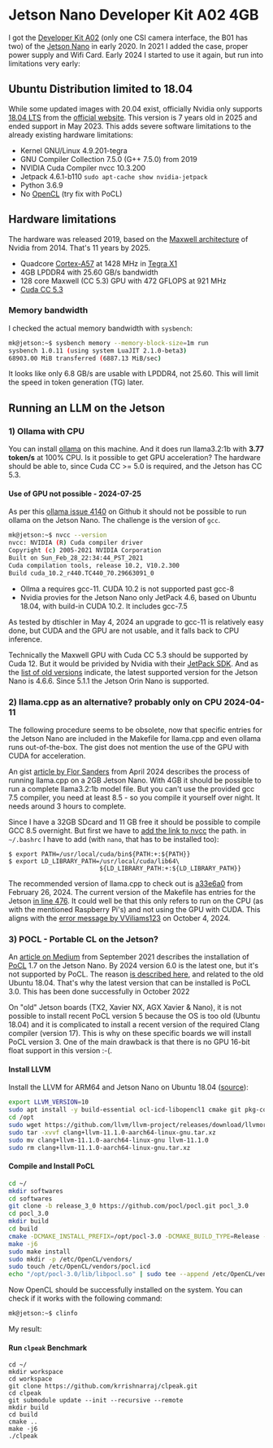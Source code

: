 # Jetson Nano Developer Kit A02 4GB

I got the [Developer Kit A02](https://developer.nvidia.com/embedded/learn/get-started-jetson-nano-devkit) (only one CSI camera interface, the B01 has two) of the [Jetson Nano](https://developer.nvidia.com/embedded/jetson-nano) in early 2020. In 2021 I added the case, proper power supply and Wifi Card. Early 2024 I started to use it again, but run into limitations very early:

## Ubuntu Distribution limited to 18.04

While some updated images with 20.04 exist, officially Nvidia only supports [18.04 LTS](https://en.wikipedia.org/wiki/Ubuntu_version_history#1804) from the [official website](https://developer.nvidia.com/embedded/learn/get-started-jetson-nano-devkit#write). This version is 7 years old in 2025 and ended support in May 2023. This adds severe software limitations to the already existing hardware limitations:

- Kernel GNU/Linux 4.9.201-tegra
- GNU Compiler Collection 7.5.0 (G++ 7.5.0) from 2019
- NVIDIA Cuda Compiler nvcc 10.3.200
- Jetpack 4.6.1-b110 `sudo apt-cache show nvidia-jetpack`
- Python 3.6.9
- No [OpenCL](https://en.wikipedia.org/wiki/OpenCL) (try fix with PoCL)

## Hardware limitations

The hardware was released 2019, based on the [Maxwell architecture](https://en.wikipedia.org/wiki/Maxwell_(microarchitecture)) of Nvidia from 2014. That's 11 years by 2025.

- Quadcore [Cortex-A57](https://en.wikipedia.org/wiki/ARM_Cortex-A57) at 1428 MHz in [Tegra X1](https://en.wikipedia.org/wiki/Tegra#Tegra_X1)
- 4GB LPDDR4 with 25.60 GB/s bandwidth
- 128 core Maxwell (CC 5.3) GPU with 472 GFLOPS at 921 MHz
- [Cuda CC 5.3](https://www.techpowerup.com/gpu-specs/jetson-nano.c3643)

### Memory bandwidth

I checked the actual memory bandwidth with `sysbench`:

``` sh
mk@jetson:~$ sysbench memory --memory-block-size=1m run
sysbench 1.0.11 (using system LuaJIT 2.1.0-beta3)
68903.00 MiB transferred (6887.13 MiB/sec)
```

It looks like only 6.8 GB/s are usable with LPDDR4, not 25.60. This will limit the speed in token generation (TG) later.

## Running an LLM on the Jetson

### 1) Ollama with CPU

You can install [ollama](https://ollama.com/) on this machine. And it does run llama3.2:1b with __3.77 token/s__ at 100% CPU. Is it possible to get GPU acceleration? The hardware should be able to, since Cuda CC >= 5.0 is required, and the Jetson has CC 5.3.

#### Use of GPU not possible - 2024-07-25

As per this [ollama issue 4140](https://github.com/ollama/ollama/issues/4140) on Github it should not be possible to run ollama on the Jetson Nano. The challenge is the version of `gcc`.

``` sh
mk@jetson:~$ nvcc --version
nvcc: NVIDIA (R) Cuda compiler driver
Copyright (c) 2005-2021 NVIDIA Corporation
Built on Sun_Feb_28_22:34:44_PST_2021
Cuda compilation tools, release 10.2, V10.2.300
Build cuda_10.2_r440.TC440_70.29663091_0
```

- Ollma a requires gcc-11. CUDA 10.2 is not supported past gcc-8
- Nvidia provies for the Jetson Nano only JetPack 4.6, based on Ubuntu 18.04, with build-in CUDA 10.2. It includes gcc-7.5

As tested by dtischler in May 4, 2024 an upgrade to gcc-11 is relatively easy done, but CUDA and the GPU are not usable, and it falls back to CPU inference. 

Technically the Maxwell GPU with Cuda CC 5.3 should be supported by Cuda 12. But it would be privided by Nvidia with their [JetPack SDK](https://developer.nvidia.com/embedded/jetpack). And as the [list of old versions](https://developer.nvidia.com/embedded/jetpack-archive) indicate, the latest supported version for the Jetson Nano is 4.6.6. Since 5.1.1 the Jetson Orin Nano is supported.

### 2) llama.cpp as an alternative? probably only on CPU 2024-04-11

The following procedure seems to be obsolete, now that specific entries for the Jetson Nano are included in the Makefile for llama.cpp and even ollama runs out-of-the-box. The gist does not mention the use of the GPU with CUDA for acceleration.

An gist [article by Flor Sanders](https://gist.github.com/FlorSanders/2cf043f7161f52aa4b18fb3a1ab6022f) from April 2024 describes the process of running llama.cpp on a 2GB Jetson Nano. With 4GB it should be possible to run a complete llama3.2:1b model file. But you can't use the provided gcc 7.5 compiler, you need at least 8.5 - so you compile it yourself over night. It needs around 3 hours to complete.

Since I have a 32GB SDcard and 11 GB free it should be possible to compile GCC 8.5 overnight. But first we have to [add the link to nvcc](https://forums.developer.nvidia.com/t/cuda-nvcc-not-found/118068) the path. in `~/.bashrc` I have to add (with `nano`, that has to be installed too): 

```
$ export PATH=/usr/local/cuda/bin${PATH:+:${PATH}}
$ export LD_LIBRARY_PATH=/usr/local/cuda/lib64\
                         ${LD_LIBRARY_PATH:+:${LD_LIBRARY_PATH}}
```

The recommended version of llama.cpp to check out is [a33e6a0](https://github.com/ggerganov/llama.cpp/commit/a33e6a0d2a66104ea9a906bdbf8a94d050189d91) from February 26, 2024. The current version of the Makefile has entries for the Jetson [in line 476](https://github.com/ggerganov/llama.cpp/blob/2e2f8f093cd4fb6bbb87ba84f6b9684fa082f3fa/Makefile#L476). It could well be that this only refers to run on the CPU (as with the mentioned Raspberry Pi's) and not using the GPU with CUDA. This aligns with the [error message by VViliams123](https://gist.github.com/FlorSanders/2cf043f7161f52aa4b18fb3a1ab6022f?permalink_comment_id=5219170#gistcomment-5219170) on October 4, 2024.

### 3) POCL - Portable CL on the Jetson?

An [article on Medium](https://yunusmuhammad007.medium.com/build-and-install-opencl-on-jetson-nano-10bf4a7f0e65) from September 2021 describes the installation of [PoCL](https://github.com/pocl/pocl) 1.7 on the Jetson Nano. By 2024 version 6.0 is the latest one, but it's not supported by PoCL. The reason [is described here](https://largo.lip6.fr/monolithe/admin_pocl/), and related to the old Ubuntu 18.04. That's why the latest version that can be installed is PoCL 3.0. This has been done successfully in October 2022

On "old" Jetson boards (TX2, Xavier NX, AGX Xavier & Nano), it is not possible to install recent PoCL version 5 because the OS is too old (Ubuntu 18.04) and it is complicated to install a recent version of the required Clang compiler (version 17). This is why on these specific boards we will install PoCL version 3. One of the main drawback is that there is no GPU 16-bit float support in this version :-(.

#### Install LLVM

Install the LLVM for ARM64 and Jetson Nano on Ubuntu 18.04 ([source](https://largo.lip6.fr/monolithe/admin_pocl/)):

``` bash
export LLVM_VERSION=10
sudo apt install -y build-essential ocl-icd-libopencl1 cmake git pkg-config libclang-${LLVM_VERSION}-dev clang-${LLVM_VERSION} llvm-${LLVM_VERSION} make ninja-build ocl-icd-libopencl1 ocl-icd-dev ocl-icd-opencl-dev libhwloc-dev zlib1g zlib1g-dev clinfo dialog apt-utils libxml2-dev libclang-cpp${LLVM_VERSION}-dev libclang-cpp${LLVM_VERSION} llvm-${LLVM_VERSION}-dev libncurses5
cd /opt
sudo wget https://github.com/llvm/llvm-project/releases/download/llvmorg-11.1.0/clang+llvm-11.1.0-aarch64-linux-gnu.tar.xz
sudo tar -xvvf clang+llvm-11.1.0-aarch64-linux-gnu.tar.xz
sudo mv clang+llvm-11.1.0-aarch64-linux-gnu llvm-11.1.0
sudo rm clang+llvm-11.1.0-aarch64-linux-gnu.tar.xz
```

#### Compile and Install PoCL

``` sh
cd ~/
mkdir softwares
cd softwares
git clone -b release_3_0 https://github.com/pocl/pocl.git pocl_3.0
cd pocl_3.0
mkdir build
cd build
cmake -DCMAKE_INSTALL_PREFIX=/opt/pocl-3.0 -DCMAKE_BUILD_TYPE=Release -DCMAKE_CXX_FLAGS="-funroll-loops -march=native" -DCMAKE_C_FLAGS="-funroll-loops -march=native" -DWITH_LLVM_CONFIG=/opt/llvm-11.1.0/bin/llvm-config -DSTATIC_LLVM=ON -DENABLE_CUDA=ON ..
make -j6
sudo make install
sudo mkdir -p /etc/OpenCL/vendors/
sudo touch /etc/OpenCL/vendors/pocl.icd
echo "/opt/pocl-3.0/lib/libpocl.so" | sudo tee --append /etc/OpenCL/vendors/pocl.icd
```

Now OpenCL should be successfully installed on the system. You can check if it works with the following command:

``` sh
mk@jetson:~$ clinfo
```

My result:

#### Run `clpeak` Benchmark

```
cd ~/
mkdir workspace
cd workspace
git clone https://github.com/krrishnarraj/clpeak.git
cd clpeak
git submodule update --init --recursive --remote
mkdir build
cd build
cmake ..
make -j6
./clpeak
```
